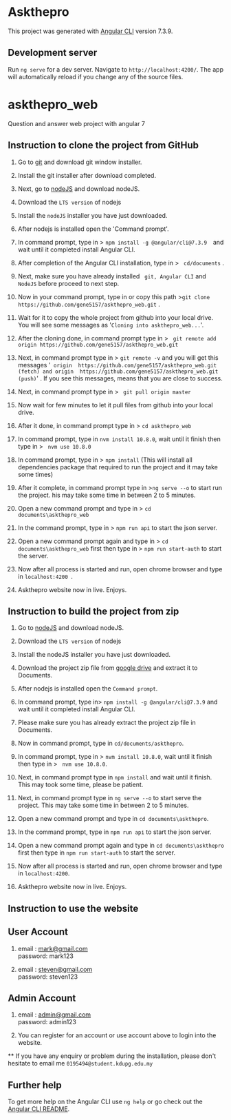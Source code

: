 # Askthepro

This project was generated with [Angular CLI](https://github.com/angular/angular-cli) version 7.3.9.

## Development server

Run `ng serve` for a dev server. Navigate to `http://localhost:4200/`. The app will automatically reload if you change any of the source files.

# askthepro_web
Question and answer web project with angular 7


## Instruction to clone the project from GitHub

1. Go to [git](https://git-scm.com/downloads) and download git window installer.

2. Install the git installer after download completed.

3. Next, go to [nodeJS](https://nodejs.org/en/download/) and download nodeJS.

4. Download the `LTS version` of nodejs

5. Install the `nodeJS` installer you have just downloaded.

6. After nodejs is installed open the 'Command prompt'.

7. In command prompt, type in > `npm install -g @angular/cli@7.3.9  `and wait until it completed install Angular CLI. 

8. After completion of the Angular CLI installation, type in > ` cd/documents` .
 
9. Next, make sure you have already installed ` git, Angular CLI` and `NodeJS` before proceed to next step.

10. Now in your command prompt, type in or copy this path >`git clone https://github.com/gene5157/askthepro_web.git` .

11. Wait for it to copy the whole project from github into your local drive. You will see some messages as '` Cloning into askthepro_web... `'.

12. After the cloning done, in command prompt type in > ` git remote add origin https://github.com/gene5157/askthepro_web.git` 

13. Next, in command prompt type in > ` git remote -v ` and you will get this messages '` origin  https://github.com/gene5157/askthepro_web.git (fetch) and origin  https://github.com/gene5157/askthepro_web.git (push)`' . If you see this messages, means that you are close to success.

14. Next, in command prompt type in > ` git pull origin master` 

15. Now wait for few minutes to let it pull files from github into your local drive.

16. After it done, in command prompt type in > `cd askthepro_web`

17. In command prompt, type in ` nvm install 10.8.0 `, wait until it finish then type in > ` nvm use 10.8.0`

18. In command prompt, type in > `npm install` (This will install all dependencies package that required to run the project and it may take some times)

19. After it complete, in command prompt type in >` ng serve --o `  to start run the project.  his may take some time in between 2 to 5 minutes.

20. Open a new command prompt and type in > `cd documents\askthepro_web` 

21. In the command prompt, type in > `npm run api`   to start the json server.

22. Open a new command prompt again and type in > `cd documents\askthepro_web`  first then type in > `npm run start-auth`  to start the server.

23. Now after all process is started and run, open chrome browser and type in  `localhost:4200 `.

24. Askthepro website now in live. Enjoys.

Instruction to build the project from zip 
--------------------------------------------------------------------------------------------------------------------------------------------

1. Go to [nodeJS](https://nodejs.org/en/download/) and download nodeJS.

2. Download the `LTS version` of nodejs

3. Install the nodeJS installer you have just downloaded. 

4. Download the project zip file from [google drive](https://drive.google.com/drive/folders/1-uko9dTSs_dGu2hPm1z0rsGF7V4goXi7?usp=sharing) and extract it to Documents.

5. After nodejs is installed open the `Command prompt`.

6. In command prompt, type in> ` npm install -g @angular/cli@7.3.9 ` and wait until it completed install Angular CLI. 

7. Please make sure you has already extract the project zip file in Documents.

8. Now in command prompt, type in ` cd/documents/askthepro `.

9. In command prompt, type in > ` nvm install 10.8.0 `, wait until it finish then type in > ` nvm use 10.8.0`.

10. Next, in command prompt type in ` npm install ` and wait until it finish. This may took some time, please be patient.

11. Next, in command prompt type in ` ng serve --o ` to start serve the project. This may take some time in between 2 to 5 minutes.

12. Open a new command prompt and type in ` cd documents\askthepro `.

13. In the command prompt, type in ` npm run api ` to start the json server.

14. Open a new command prompt again and type in `cd documents\askthepro` first then type in ` npm run start-auth ` to start the server.

15. Now after all process is started and run, open chrome browser and type in ` localhost:4200 `.

16. Askthepro website now in live. Enjoys.

Instruction to use the website
--------------------------------------------------------------------------------------------------------------------------------------------

User Account 
-----------------------
1.	email	: mark@gmail.com 	
	password: mark123

2.	email	: steven@gmail.com 	
	password: steven123

Admin Account 
-----------------------
1.	email	: admin@gmail.com 	
	password: admin123

1. You can register for an account or use account above to login into the website.



** If you have any enquiry or problem during the installation, please don't hesitate to email me `0195494@student.kdupg.edu.my` 


## Further help

To get more help on the Angular CLI use `ng help` or go check out the [Angular CLI README](https://github.com/angular/angular-cli/blob/master/README.md).

